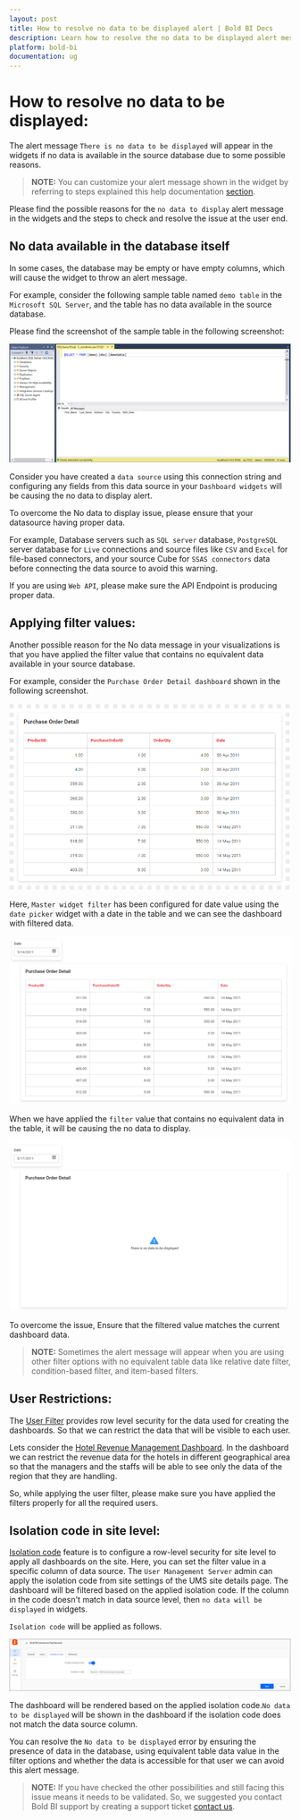 ```yaml
---
layout: post
title: How to resolve no data to be displayed alert | Bold BI Docs
description: Learn how to resolve the no data to be displayed alert message shown in dashboard widget and identify the possible reasons in Bold BI dashboard application.
platform: bold-bi
documentation: ug
---
```

# How to resolve no data to be displayed:
The alert message `There is no data to be displayed` will appear in the widgets if no data is available in the source database due to some possible reasons.

> **NOTE:** You can customize your alert message shown in the widget by referring to steps explained this help documentation [section](/visualizing-data/working-with-widgets/customizing-container-appearance/#widgets-no-data-appearance-properties).

Please find the possible reasons for the `no data to display` alert message in the widgets and the steps to check and resolve the issue at the user end.

## No data available in the database itself
In some cases, the database may be empty or have empty columns, which will cause the widget to throw an alert message.

For example, consider the following sample table named `demo table` in the `Microsoft SQL Server`, and the table has no data available in the source database.

Please find the screenshot of the sample table in the following screenshot:

![no-data-database](/static/assets/faq/images/no-data-database.png)

Consider you have created a `data source` using this connection string and configuring any fields from this data source in your `Dashboard widgets` will be causing the no data to display alert. 

To overcome the No data to display issue, please ensure that your datasource having proper data.

For example, Database servers such as `SQL server` database, `PostgreSQL` server database for `Live` connections and source files like `CSV` and `Excel` for file-based connectors, and your source Cube for `SSAS connectors` data before connecting the data source to avoid this warning.

If you are using `Web API`, please make sure the API Endpoint is producing proper data.

## Applying filter values:

Another possible reason for the No data message in your visualizations is that you have applied the filter value that contains no equivalent data available in your source database.

For example, consider the `Purchase Order Detail dashboard` shown in the following screenshot.

![PurchaseOrderDetaildashboard](/static/assets/faq/images/Purchase-Order-Detail-dashboard.png)

Here, `Master widget filter` has been configured for date value using the `date picker` widget with a date in the table and we can see the dashboard with filtered data.

![MasteWidgetfilterConfiguration](/static/assets/faq/images/Master-Widget-filter-Configuration.png)

When we have applied the `filter` value that contains no equivalent data in the table, it will be causing the no data to display.

![No-data-displayed](/static/assets/faq/images/No-data-displayed.png)

To overcome the issue, Ensure that the filtered value matches the current dashboard data.

> **NOTE:** Sometimes the alert message will appear when you are using other filter options with no equivalent table data like relative date filter, condition-based filter, and item-based filters.

## User Restrictions:

The [User Filter](/working-with-data-source/user-filter/) provides row level security for the data used for creating the dashboards. So that we can restrict the data that will be visible to each user. 

Lets consider the [Hotel Revenue Management Dashboard](https://www.boldbi.com/dashboard-examples/hospitality/hotel-revenue-management-dashboard). In the dashboard we can restrict the revenue data for the hotels in different geographical area so that the managers and the staffs will be able to see only the data of the region that they are handling.

So, while applying the user filter, please make sure you have applied the filters properly for all the required users.

## Isolation code in site level:

[Isolation code](/working-with-data-source/configuring-isolation-code/) feature is to configure a row-level security for site level to apply all dashboards on the site. Here, you can set the filter value in a specific column of data source. The `User Management Server` admin can apply the isolation code from site settings of the UMS site details page. The dashboard will be filtered based on the applied isolation code. If the column in the code doesn't match in data source level, then `no data will be displayed` in widgets.

`Isolation code` will be applied as follows.

![Apply Isolation Code](/static/assets/faq/images/isolation-code-apply-configuration.png)

The dashboard will be rendered based on the applied isolation code.`No data to be displayed` will be shown in the dashboard if the isolation code does not match the data source column.

You can resolve the `No data to be displayed` error by ensuring the presence of data in the database, using equivalent table data value in the filter options and whether the data is accessible for that user we can avoid this alert message.

> **NOTE:** If you have checked the other possibilities and still facing this issue means it needs to be validated. So, we suggested you contact Bold BI support by creating a support ticket [contact us](https://www.boldbi.com/support).
